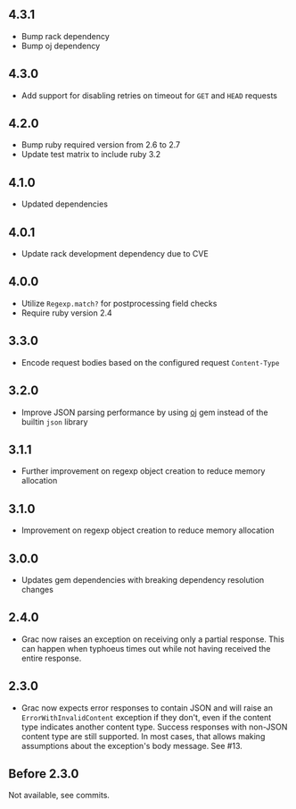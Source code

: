 ## 4.3.1

* Bump rack dependency
* Bump oj dependency

## 4.3.0

* Add support for disabling retries on timeout for `GET` and `HEAD` requests

## 4.2.0

* Bump ruby required version from 2.6 to 2.7
* Update test matrix to include ruby 3.2

## 4.1.0

* Updated dependencies

## 4.0.1

* Update rack development dependency due to CVE

## 4.0.0

* Utilize `Regexp.match?` for postprocessing field checks
* Require ruby version 2.4

## 3.3.0

* Encode request bodies based on the configured request `Content-Type`

## 3.2.0

* Improve JSON parsing performance by using [oj](https://github.com/ohler55/oj) gem instead of the builtin `json` library

## 3.1.1

* Further improvement on regexp object creation to reduce memory allocation

## 3.1.0

* Improvement on regexp object creation to reduce memory allocation

## 3.0.0

* Updates gem dependencies with breaking dependency resolution changes

## 2.4.0

* Grac now raises an exception on receiving only a partial response. This can happen when typhoeus times out while not having received the entire response.

## 2.3.0

* Grac now expects error responses to contain JSON and will raise an `ErrorWithInvalidContent` exception if they don't, even if the content type indicates another content type. Success responses with non-JSON content type are still supported. In most cases, that allows making assumptions about the exception's body message. See #13.

## Before 2.3.0

Not available, see commits.
